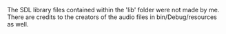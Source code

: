 The SDL library files contained within the 'lib' folder were not made by me. There are credits to the creators of the audio files in bin/Debug/resources as well.
